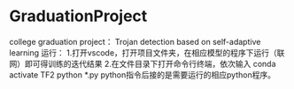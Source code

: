 # GraduationProject
college graduation  project： Trojan detection based on self-adaptive learning
  运行：
  1.打开vscode，打开项目文件夹，在相应模型的程序下运行（联网）即可得训练的迭代结果
  2.在文件目录下打开命令行终端，依次输入
  conda activate TF2
  python *.py
  python指令后接的是需要运行的相应python程序。
